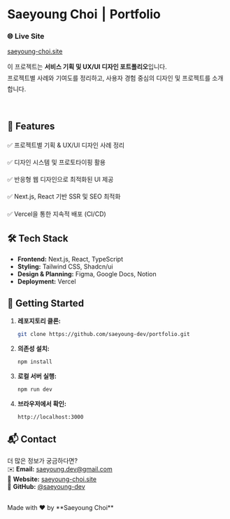 # Saeyoung Choi ⎮ Portfolio

### 🌐 Live Site
[saeyoung-choi.site](https://saeyoung-choi.site)

<p style="line-height: 1.8;">
이 프로젝트는 <b>서비스 기획 및 UX/UI 디자인 포트폴리오</b>입니다.<br/>
프로젝트별 사례와 기여도를 정리하고, 사용자 경험 중심의 디자인 및 프로젝트를 소개합니다.  
</p>

<br/>

## 📌 Features
<p style="line-height: 1.8; font-style:semibold">✅ 프로젝트별 기획 & UX/UI 디자인 사례 정리</p>
<p style="line-height: 1.8; font-style:semibold">✅ 디자인 시스템 및 프로토타이핑 활용</p>
<p style="line-height: 1.8; font-style:semibold">✅ 반응형 웹 디자인으로 최적화된 UI 제공</p>
<p style="line-height: 1.8; font-style:semibold">✅ Next.js, React 기반 SSR 및 SEO 최적화</p>
<p style="line-height: 1.8; font-style:semibold">✅ Vercel을 통한 지속적 배포 (CI/CD)  </p>

## 🛠 Tech Stack  
- **Frontend:** Next.js, React, TypeScript  
- **Styling:** Tailwind CSS, Shadcn/ui
- **Design & Planning:** Figma, Google Docs, Notion  
- **Deployment:** Vercel  


## 🚀 Getting Started  

1. **레포지토리 클론:**  
   ```sh
   git clone https://github.com/saeyoung-dev/portfolio.git
   ```
2. **의존성 설치:**  
   ```sh
   npm install
   ```
3. **로컬 서버 실행:**  
   ```sh
   npm run dev
   ```
4. **브라우저에서 확인:**  
   ```
   http://localhost:3000
   ```


## 📬 Contact  
더 많은 정보가 궁금하다면?  
✉️ **Email:** saeyoung.dev@gmail.com  
📌 **Website:** [saeyoung-choi.site](https://saeyoung-choi.site)  
👾 **GitHub:** [@saeyoung-dev](https://github.com/saeyoung-dev)  

<br/>
Made with ❤️ by **Saeyoung Choi**
